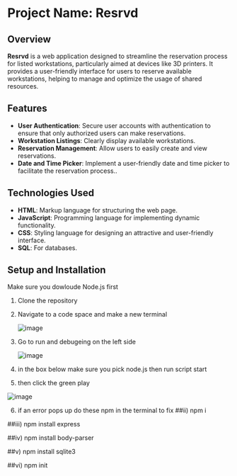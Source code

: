 # Project Name: Resrvd

## Overview
**Resrvd** is a web application designed to streamline the reservation process for listed workstations, particularly aimed at devices like 3D printers. It provides a user-friendly interface for users to reserve available workstations, helping to manage and optimize the usage of shared resources.

## Features
- **User Authentication**: Secure user accounts with authentication to ensure that only authorized users can make reservations.
- **Workstation Listings**: Clearly display available workstations.
- **Reservation Management**: Allow users to easily create and view reservations.
- **Date and Time Picker**: Implement a user-friendly date and time picker to facilitate the reservation process..

## Technologies Used
- **HTML**: Markup language for structuring the web page.
- **JavaScript**: Programming language for implementing dynamic functionality.
- **CSS**: Styling language for designing an attractive and user-friendly interface.
- **SQL**: For databases.

## Setup and Installation
Make sure you dowloude Node.js first
1. Clone the repository
2. Navigate to a code space and make a new terminal
   
   ![image](https://github.com/icedog55puck/test-1-12/assets/144482284/5eb36c14-804d-47fd-96b2-d9929ffa4925)

3. Go to run and debugeing on the left side
   
   ![image](https://github.com/icedog55puck/test-1-12/assets/144482284/699662e2-bb5b-4773-9508-ae520175e7bd)

4. in the box below make sure you pick node.js then run script start
5. then click the green play

![image](https://github.com/Ken-Chambers/test-1-12/assets/144482284/000453e2-4e3a-4791-a4c6-38aa6bdf400f)

6. if an error pops up do these npm in the terminal to fix
##ii) npm i

##iii) npm install express

##iv) npm install body-parser

##v) npm install sqlite3

##vi) npm init

